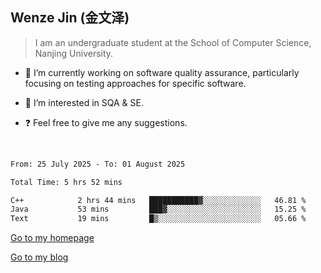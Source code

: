 ## Wenze Jin (金文泽)

> I am an undergraduate student at the School of Computer Science, Nanjing University.

- 🔭 I’m currently working on software quality assurance, particularly focusing on testing approaches for specific software.
  
- 🌱 I’m interested in SQA & SE.
  
- ❓ Feel free to give me any suggestions.  

<br>  

<!--START_SECTION:waka-->

```txt
From: 25 July 2025 - To: 01 August 2025

Total Time: 5 hrs 52 mins

C++            2 hrs 44 mins   ███████████▓░░░░░░░░░░░░░   46.81 %
Java           53 mins         ███▓░░░░░░░░░░░░░░░░░░░░░   15.25 %
Text           19 mins         █▒░░░░░░░░░░░░░░░░░░░░░░░   05.66 %
```

<!--END_SECTION:waka-->

[Go to my homepage](https://wenzejin.github.io)

[Go to my blog](https://wenzejin.notion.site/Wenze-Jin-s-Blog-1635e9fa7b6d80b3adcedfacc74aa717?pvs=4)
